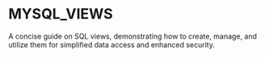 # MYSQL_VIEWS
A concise guide on SQL views, demonstrating how to create, manage, and utilize them for simplified data access and enhanced security.
